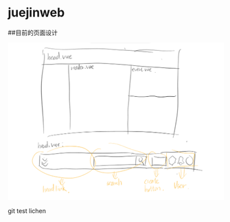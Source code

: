 # juejinweb

##目前的页面设计

![目前页面](https://github.com/TikTokteam/JuejinWeb/blob/main/plan.png)

git test lichen
